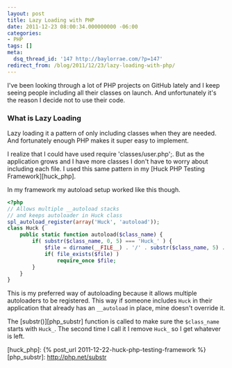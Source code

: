 ```yaml
---
layout: post
title: Lazy Loading with PHP
date: 2011-12-23 08:00:34.000000000 -06:00
categories:
- PHP
tags: []
meta:
  dsq_thread_id: '147 http://baylorrae.com/?p=147'
redirect_from: /blog/2011/12/23/lazy-loading-with-php/
---
```


I've been looking through a lot of PHP projects on GitHub lately and I keep
seeing people including all their classes on launch. And unfortunately it's the
reason I decide not to use their code.

### What is Lazy Loading

Lazy loading it a pattern of only including classes when they are needed. And
fortunately enough PHP makes it super easy to implement.

I realize that I could have used require 'classes/user.php';. But as the
application grows and I have more classes I don't have to worry about including
each file. I used this same pattern in my [Huck PHP Testing Framework][huck_php].

In my framework my autoload setup worked like this though.

```php
<?php
// Allows multiple __autoload stacks
// and keeps autoloader in Huck class
spl_autoload_register(array('Huck', 'autoload'));
class Huck {
    public static function autoload($class_name) {
        if( substr($class_name, 0, 5) === 'Huck_' ) {
            $file = dirname(__FILE__) . '/' . substr($class_name, 5) . '.php';
            if( file_exists($file) )
                require_once $file;
        }
    }
}
```

This is my preferred way of autoloading because it allows multiple autoloaders
to be registered. This way if someone includes `Huck` in their application that
already has an `__autoload` in place, mine doesn't override it.

The [substr()][php_substr] function is called to make sure the `$class_name`
starts with `Huck_`. The second time I call it I remove `Huck_` so I get
whatever is left.

[huck_php]: {% post_url 2011-12-22-huck-php-testing-framework %}
[php_substr]: http://php.net/substr

